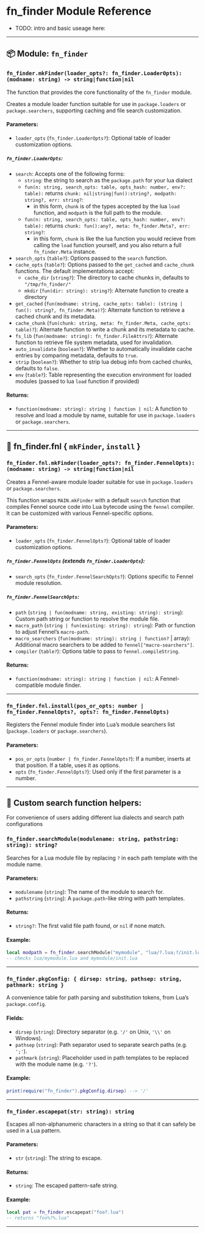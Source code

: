# fn_finder Module Reference

- TODO: intro and basic useage here:

---

## 📦 Module: `fn_finder`

### `fn_finder.mkFinder(loader_opts?: fn_finder.LoaderOpts): (modname: string) -> string|function|nil`

The function that provides the core functionality of the `fn_finder` module.

Creates a module loader function suitable for use in `package.loaders` or `package.searchers`, supporting caching and file search customization.

#### Parameters:

* `loader_opts` (`fn_finder.LoaderOpts?`): Optional table of loader customization options.

##### `fn_finder.LoaderOpts`:

* `search`: Accepts one of the following forms:
    - `string`: the string to search as the `package.path` for your lua dialect
    - `fun(n: string, search_opts: table, opts_hash: number, env?: table):` returns `chunk: nil|string|fun():string?, modpath: string?, err: string?`:
        - in this form, `chunk` is of the types accepted by the lua `load` function, and `modpath` is the full path to the module.
    - `fun(n: string, search_opts: table, opts_hash: number, env?: table):` returns `chunk: fun():any?, meta: fn_finder.Meta?, err: string?`:
        - in this form, `chunk` is like the lua function you would recieve from calling the `load` function yourself, and you also return a full `fn_finder.Meta` instance.
* `search_opts` (`table?`): Options passed to the `search` function.
* `cache_opts` (`table?`): Options passed to the `get_cached` and `cache_chunk` functions. The default implementations accept:
    - `cache_dir` (`string?`): The directory to cache chunks in, defaults to `"/tmp/fn_finder/"`
    - `mkdir` (`fun(dir: string): string?`): Alternate function to create a directory
* `get_cached` (`fun(modname: string, cache_opts: table): (string | fun(): string?, fn_finder.Meta)?`): Alternate function to retrieve a cached chunk and its metadata.
* `cache_chunk` (`fun(chunk: string, meta: fn_finder.Meta, cache_opts: table)?`): Alternate function to write a chunk and its metadata to cache.
* `fs_lib` (`fun(modname: string): fn_finder.FileAttrs?`): Alternate function to retrieve file system metadata, used for invalidation.
* `auto_invalidate` (`boolean?`): Whether to automatically invalidate cache entries by comparing metadata, defaults to `true`.
* `strip` (`boolean?`): Whether to strip lua debug info from cached chunks, defaults to `false`.
* `env` (`table?`): Table representing the execution environment for loaded modules (passed to lua `load` function if provided)

#### Returns:

* `function(modname: string): string | function | nil`: A function to resolve and load a module by name, suitable for use in `package.loaders` or `package.searchers`.

---

## 🌿 fn_finder.fnl { `mkFinder`, `install` }


### `fn_finder.fnl.mkFinder(loader_opts?: fn_finder.FennelOpts): (modname: string) -> string|function|nil`

Creates a Fennel-aware module loader suitable for use in `package.loaders` or `package.searchers`.

This function wraps `MAIN.mkFinder` with a default `search` function that compiles Fennel source code into Lua bytecode using the `fennel` compiler. It can be customized with various Fennel-specific options.

#### Parameters:

* `loader_opts` (`fn_finder.FennelOpts?`): Optional table of loader customization options.

##### `fn_finder.FennelOpts` (extends `fn_finder.LoaderOpts`):

* `search_opts` (`fn_finder.FennelSearchOpts?`): Options specific to Fennel module resolution.

##### `fn_finder.FennelSearchOpts`:

* `path` (`string | fun(modname: string, existing: string): string`): Custom path string or function to resolve the module file.
* `macro_path` (`string | fun(existing: string): string`): Path or function to adjust Fennel’s `macro-path`.
* `macro_searchers` (`fun(modname: string): string | function?` | array): Additional macro searchers to be added to `fennel["macro-searchers"]`.
* `compiler` (`table?`): Options table to pass to `fennel.compileString`.

#### Returns:

* `function(modname: string): string | function | nil`: A Fennel-compatible module finder.

---

### `fn_finder.fnl.install(pos_or_opts: number | fn_finder.FennelOpts?, opts?: fn_finder.FennelOpts)`

Registers the Fennel module finder into Lua’s module searchers list (`package.loaders` or `package.searchers`).

#### Parameters:

* `pos_or_opts` (`number | fn_finder.FennelOpts?`): If a number, inserts at that position. If a table, uses it as options.
* `opts` (`fn_finder.FennelOpts?`): Used only if the first parameter is a number.

---

## 🔎 Custom search function helpers:

For convenience of users adding different lua dialects and search path configurations

### `fn_finder.searchModule(modulename: string, pathstring: string): string?`

Searches for a Lua module file by replacing `?` in each path template with the module name.

#### Parameters:

* `modulename` (`string`): The name of the module to search for.
* `pathstring` (`string`): A `package.path`-like string with path templates.

#### Returns:

* `string?`: The first valid file path found, or `nil` if none match.

#### Example:

```lua
local modpath = fn_finder.searchModule("mymodule", "lua/?.lua;?/init.lua")
-- checks lua/mymodule.lua and mymodule/init.lua
```

---

### `fn_finder.pkgConfig: { dirsep: string, pathsep: string, pathmark: string }`

A convenience table for path parsing and substitution tokens, from Lua’s `package.config`.

#### Fields:

* `dirsep` (`string`): Directory separator (e.g. `'/'` on Unix, `'\\'` on Windows).
* `pathsep` (`string`): Path separator used to separate search paths (e.g. `';'`).
* `pathmark` (`string`): Placeholder used in path templates to be replaced with the module name (e.g. `'?'`).

#### Example:

```lua
print(require("fn_finder").pkgConfig.dirsep) --> '/'
```

---

### `fn_finder.escapepat(str: string): string`

Escapes all non-alphanumeric characters in a string so that it can safely be used in a Lua pattern.

#### Parameters:

* `str` (`string`): The string to escape.

#### Returns:

* `string`: The escaped pattern-safe string.

#### Example:

```lua
local pat = fn_finder.escapepat("foo?.lua")
-- returns "foo%?%.lua"
```

---
